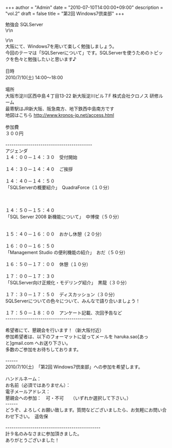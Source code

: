 +++
author = "Admin"
date = "2010-07-10T14:00:00+09:00"
description = "vol.2"
draft = false
title = "第2回 Windows7倶楽部"
+++


<div class=\"pico_tags\">勉強会 SQLServer</div>\r\n<p><a id=\"top_of_pico_body\" name=\"top_of_pico_body\"></a></p>\r\n<div
    id=\"pico_body\" class=\"pico_body\">
    大阪にて、Windows7を用いて楽しく勉強しましょう。<br />今回のテーマは「SQLServerについて」です。SQLServerを使うためのトピックを色々と勉強したいと思います♪<br /><br />日時<br />
    2010/7/10(土) 14:00～18:00<br /><br />場所<br /> 大阪市淀川区西中島４丁目13-22 新大阪淀川ビル７F 株式会社クロノス 研修ルーム<br />
    最寄駅はJR新大阪、阪急南方、地下鉄西中島南方です<br /> 地図はこちら <a href=\"http://www.kronos-jp.net/access.html\"
        target=\"_blank\">http://www.kronos-jp.net/access.html</a><br /><br />参加費<br />
    ３００円<br /><br />------------------------------------------<br />アジェンダ<br />１４：００－１４：３０　受付開始<br /><br />１４：３０－１４：４０　ご挨拶<br /><br />１４：４０－１４：５０<br />
    「SQLServerの概要紹介」　QuadraForce（１０分）<br /><br /> <br /> <br />１４：５０－１５：４０<br /> 「SQL Server 2008
    新機能について」　中博俊（５０分）<br /><br /><br />１５：４０－１６：００　おかし休憩（２０分）<br /><br />１６：００－１６：５０<br /> 「Management Studio
    の便利機能の紹介」　おだ（５０分）<br /><br />１６：５０－１７：００　休憩（１０分）<br /><br />１７：００－１７：３０<br />
    「SQLServer向け正規化・モデリング紹介」　黒龍（３０分）<br /><br />１７：３０－１７：５０　ディスカッション（３０分）<br />
    SQLServerについての色々について、みんなで語り合いましょう！<br /><br />１７：５０－１８：００　アンケート記載、次回予告など<br />------------------------------------------<br /><br />希望者にて、懇親会を行います！（新大阪付近）<br />参加希望者は、以下のフォーマットに従ってメールを
    haruka.sao[あっと]gmail.com へお送り下さい。<br />多数のご参加をお待ちしております。<br /><br />------<br />2010/7/10(土)　「第2回
    Windows7倶楽部」への参加を希望します。<br /><br />ハンドルネーム：<br />お名前（必須ではありません）：<br />電子メールアドレス：<br />懇親会への参加：　可・不可　　（いずれか選択して下さい。）<br />------<br />どうぞ、よろしくお願い致します。質問などございましたら、お気軽にお問い合わせ下さい。　遥佐保<br /><br />----------------------------------------------<br />計９名のみなさまに参加頂きました。<br />ありがとうございました！
</div>